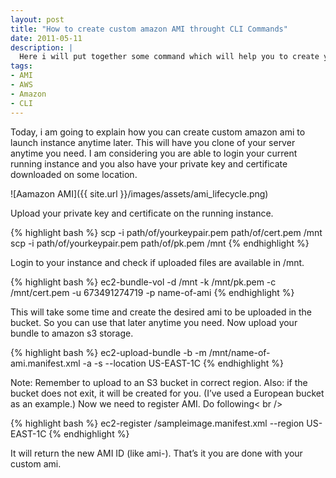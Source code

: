 ```yaml
---
layout: post
title: "How to create custom amazon AMI throught CLI Commands"
date: 2011-05-11
description: |
  Here i will put together some command which will help you to create your custom AMI to be used for your custom requirement.
tags:
- AMI
- AWS
- Amazon
- CLI
---
```



Today, i am going to explain how you can create custom amazon ami to launch instance anytime later. 
This will have you clone of your server anytime you need. I am considering you are able to login your current running 
instance and you also have your private key and certificate downloaded on some location. 

<!--more-->
![Aamazon AMI]({{ site.url }}/images/assets/ami_lifecycle.png)

Upload your private key and certificate on the running instance.

{% highlight bash %}
scp -i path/of/yourkeypair.pem path/of/cert.pem /mnt
scp -i path/of/yourkeypair.pem path/of/pk.pem /mnt
{% endhighlight %}

Login to your instance and check if uploaded files are available in /mnt.

{% highlight bash %}
ec2-bundle-vol -d /mnt -k /mnt/pk.pem -c /mnt/cert.pem -u 673491274719 -p name-of-ami
{% endhighlight %}

This will take some time and create the desired ami to be uploaded in the bucket. So you can use that later anytime you need.
Now upload your bundle to amazon s3 storage.

{% highlight bash %}
ec2-upload-bundle -b <S3-bucket-name> -m /mnt/name-of-ami.manifest.xml -a <AWS-access-key-id> -s  <AWS-secret-access-key> 
--location US-EAST-1C
{% endhighlight %}

Note: Remember to upload to an S3 bucket in correct region. Also: if the bucket does not exit, it will be created for you. 
(I’ve used a European bucket as an example.)
Now we need to register AMI. Do following< br />

{% highlight bash %}
ec2-register <bucket-name>/sampleimage.manifest.xml --region US-EAST-1C
{% endhighlight %}

It will return the new AMI ID (like ami-).
That’s it you are done with your custom ami.